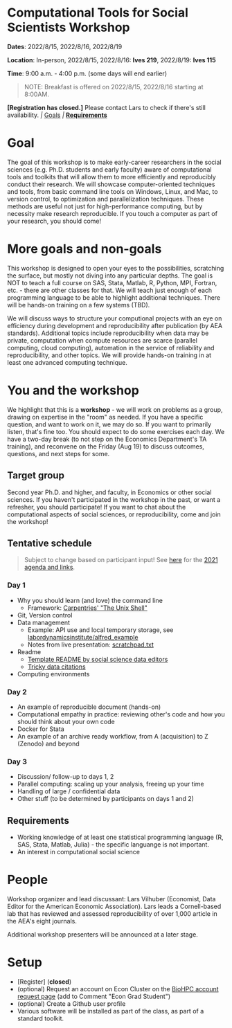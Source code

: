 Computational Tools for Social Scientists Workshop
========================================================

**Dates**: 2022/8/15, 2022/8/16, 2022/8/19


**Location**: In-person, 2022/8/15, 2022/8/16: **Ives 219**,  2022/8/19: **Ives 115**

**Time**: 9:00 a.m. - 4:00 p.m. (some days will end earlier)

> NOTE: Breakfast is offered on 2022/8/15, 2022/8/16 starting at 8:00AM.

**[Registration has closed.]** Please contact Lars to check if there's still availability.
_|_
[Goals](#/1)  _|_ **[Requirements](#/2)**

Goal
========================================================

The goal of this workshop is to make early-career researchers in the social sciences (e.g. Ph.D. students and early faculty) aware of computational tools and toolkits that will allow them to more efficiently and reproducibly conduct their research. We will showcase computer-oriented techniques and tools, from basic command line tools on Windows, Linux, and Mac, to version control, to optimization and parallelization techniques. These methods are useful not just for high-performance computing, but by necessity make research reproducible. If you touch a computer as part of your research, you should come!

More goals and non-goals
===

This workshop is designed to open your eyes to the possibilities, scratching
the surface, but mostly not diving into any particular depths. The goal is NOT to teach a full
course on SAS, Stata, Matlab, R, Python, MPI, Fortran, etc. - there are other classes for that. We will teach just enough of each programming language to
be able to highlight additional techniques. There will be hands-on training on a few systems (TBD). 

We will discuss ways to structure your computional projects with an eye on efficiency during development and reproducibility after publication (by AEA standards). Additional topics include reproducibility when data may be private, computation when compute resources are scarce (parallel computing, cloud computing), automation in the service of reliability and reproducibility, and other topics. We will provide hands-on training in at least one advanced computing technique.


You and the workshop
===

We highlight that this is a **workshop** - we will work on problems as a group, drawing on expertise in the "room" as needed. If you have a specific question, and want to work on it, we may do so. If you want to primarily listen, that's fine too. You should expect to do some exercises each day. We have a two-day break (to not step on the Economics Department's TA training), and reconvene on the Friday (Aug 19) to discuss outcomes, questions, and next steps for some.

Target group
------------
Second year Ph.D. and higher, and faculty, in Economics or other social sciences. If you haven't participated in the workshop in the past, or want a refresher, you should participate! If you want to chat about the computational aspects of social sciences, or reproducibility, come and join the workshop!


Tentative schedule
------------------

> Subject to change based on participant input! See [here](web/index.html) for the [2021 agenda and links](web/index.html).

### Day 1

- Why you should learn (and love) the command line
    - Framework: [Carpentries' "The Unix Shell"](https://swcarpentry.github.io/shell-novice/)
- Git, Version control
- Data management
    - Example: API use and local temporary storage, see [labordynamicsinstitute/alfred_example](https://github.com/labordynamicsinstitute/alfred_example)
    - Notes from live presentation: [scratchpad.txt](day1/scratchpad.txt)
- Readme 
    - [Template README by social science data editors](https://social-science-data-editors.github.io/template_README/template-README.html)
    - [Tricky data citations](https://social-science-data-editors.github.io/guidance/addtl-data-citation-guidance.html)
- Computing environments

### Day 2

- An example of reproducible document (hands-on)
- Computational empathy in practice: reviewing other's code and how you should think about your own code
- Docker for Stata 
- An example of an archive ready workflow, from A (acquisition) to Z (Zenodo) and beyond

### Day 3

- Discussion/ follow-up to days 1, 2
- Parallel computing: scaling up your analysis, freeing up your time
- Handling of large / confidential data
- Other stuff (to be determined by participants on days 1 and 2)


Requirements
-------------

* Working knowledge of at least one statistical programming language (R, SAS, Stata, Matlab, Julia) - the specific languange is not important.
* An interest in computational social science

People
======

Workshop organizer and lead discussant: Lars Vilhuber (Economist, Data Editor for the American Economic Association). Lars leads a Cornell-based lab that has reviewed and assessed reproducibility of over 1,000 article in the AEA's eight journals.

Additional workshop presenters will be announced at a later stage.

Setup
========================================================

* [Register] (**closed**) 
* (optional) Request an account on Econ Cluster on the [BioHPC account request page](https://biohpc.cornell.edu/NewUserRequest.aspx) (add to Comment "Econ Grad Student")
* (optional) Create a Github user profile
* Various software will be installed as part of the class, as part of a standard toolkit.
